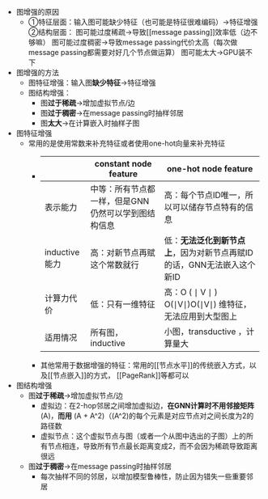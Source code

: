 - 图增强的原因
	- ①特征层面：输入图可能缺少特征（也可能是特征很难编码）→特征增强
	  ②结构层面：
	  图可能过度稀疏→导致[[message passing]]效率低（边不够嘛）
	  图可能过度稠密→导致message passing代价太高（每次做message passing都需要对好几个节点做运算）
	  图可能太大→GPU装不下
- 图增强的方法
	- 图特征增强：输入图**缺少特征**→特征增强
	- 图结构增强：
		- 图**过于稀疏**→增加虚拟节点/边
		- 图**过于稠密**→在message passing时抽样邻居
		- 图**太大**→在计算嵌入时抽样子图
- 图特征增强
	- 常用的是使用常数来补充特征或者使用one-hot向量来补充特征
		- |                     | constant node feature                                      | one-hot node feature                                       |
		  |--|--|--|
		  | 表示能力            | 中等：所有节点都一样，但是GNN仍然可以学到图结构信息      | 高：每个节点ID唯一，所以可以储存节点特有的信息             |
		  | inductive能力       | 高：对新节点再赋这个常数就行                                | 低：**无法泛化到新节点上**，因为对新节点再赋ID的话，GNN无法嵌入这个新ID |
		  | 计算力代价          | 低：只有一维特征                                           | 高：O ( ∣ V ∣ ) O(∣V∣)O(∣V∣) 维特征，无法应用到大型图上         |
		  | 适用情况            | 所有图，inductive                                           | 小图，transductive ，计算量大                                          |
		- 其他常用于数据增强的特征：常用的[[节点水平]]的传统嵌入方式，以及[[节点嵌入]]的方式， [[PageRank]]等都可以
- 图结构增强
	- 图**过于稀疏**→增加虚拟节点/边
		- 虚拟边：在2-hop邻居之间增加虚拟边，**在GNN计算时不用邻接矩阵** \(A\)，**而用** \(A + A^2\)（\(A^2\)的每个元素是对应节点对之间长度为2的路径数
		- 虚拟节点：这个虚拟节点与图（或者一个从图中选出的子图）上的所有节点相连，导致所有节点最长距离变成2，而不会因为稀疏导致距离很远
	- 图**过于稠密**→在message passing时抽样邻居
		- 每次抽样不同的邻居，以增加模型鲁棒性，防止因为错失一些重要邻居